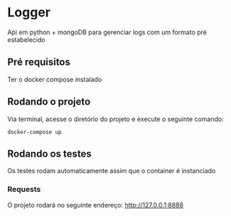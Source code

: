 # Logger

Api em python + mongoDB para gerenciar logs com um formato pré estabelecido 

## Pré requisitos
Ter o docker compose instalado

## Rodando o projeto
Via terminal, acesse o diretório do projeto e execute o seguinte comando:
```
docker-compose up
```

## Rodando os testes
Os testes rodam automaticamente assim que o container é instanciado


### Requests
O projeto rodará no seguinte endereço:
http://127.0.0.1:8888